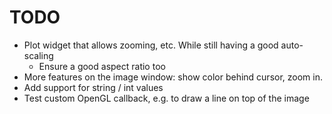 #  TODO
 

- Plot widget that allows zooming, etc. While still having a good auto-scaling
    - Ensure  a good aspect ratio too
- More features on the image window: show color behind cursor, zoom in.
- Add support for string / int values   
- Test custom OpenGL callback, e.g. to draw a line on top of the image

